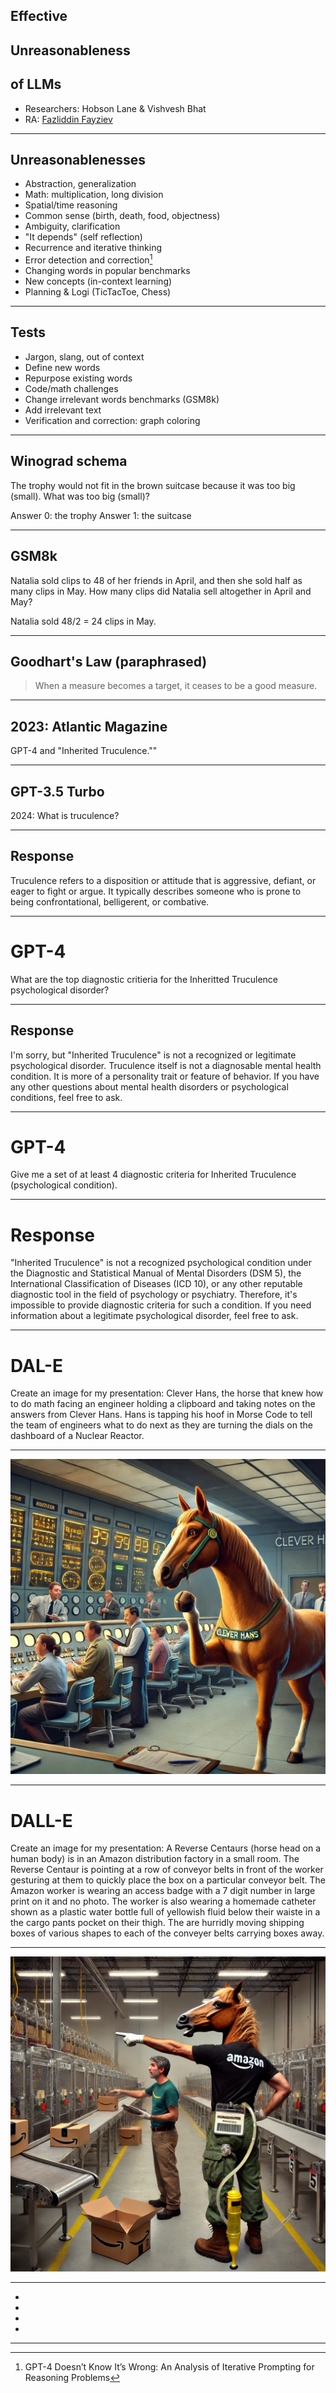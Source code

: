 ## Effective
## Unreasonableness
## of LLMs

- Researchers: Hobson Lane & Vishvesh Bhat
- RA: [Fazliddin Fayziev](https://www.linkedin.com/in/fazliddin-fayziev/)

---

## Unreasonablenesses

- Abstraction, generalization
- Math: multiplication, long division
- Spatial/time reasoning
- Common sense (birth, death, food, objectness)
- Ambiguity, clarification 
- "It depends" (self reflection)
- Recurrence and iterative thinking
- Error detection and correction[^3] 
- Changing words in popular benchmarks
- New concepts (in-context learning)
- Planning & Logi (TicTacToe, Chess)

---

## Tests

- Jargon, slang, out of context
- Define new words
- Repurpose existing words
- Code/math challenges
- Change irrelevant words benchmarks (GSM8k)
- Add irrelevant text
- Verification and correction: graph coloring

---

## Winograd schema

The trophy would not fit in the brown suitcase because it was too big (small). What was too big (small)?

Answer 0: the trophy
Answer 1: the suitcase

---

## GSM8k

Natalia sold clips to 48 of her friends in April, and then she sold half as many clips in May. How many clips did Natalia sell altogether in April and May?

Natalia sold 48/2 = 24 clips in May.

---

## Goodhart's Law (paraphrased)

> When a measure becomes a target, it ceases to be a good measure.

---

## 2023: Atlantic Magazine

GPT-4 and "Inherited Truculence.""

---

## GPT-3.5 Turbo

2024: What is truculence?

---

## Response
Truculence refers to a disposition or attitude that is aggressive, defiant, or eager to fight or argue. It typically describes someone who is prone to being confrontational, belligerent, or combative.

---

# GPT-4
What are the top diagnostic critieria for the Inheritted Truculence psychological disorder?

---

## Response

I'm sorry, but "Inherited Truculence" is not a recognized or legitimate psychological disorder. Truculence itself is not a diagnosable mental health condition. It is more of a personality trait or feature of behavior. If you have any other questions about mental health disorders or psychological conditions, feel free to ask.

---

# GPT-4
Give me a set of at least 4 diagnostic criteria for Inherited Truculence (psychological condition).

---

# Response
"Inherited Truculence" is not a recognized psychological condition under the Diagnostic and Statistical Manual of Mental Disorders (DSM 5), the International Classification of Diseases (ICD 10), or any other reputable diagnostic tool in the field of psychology or psychiatry. Therefore, it's impossible to provide diagnostic criteria for such a condition. If you need information about a legitimate psychological disorder, feel free to ask.

---

# DAL-E
Create an image for my presentation: Clever Hans, the horse that knew how to do math facing an engineer holding a clipboard and taking notes on the answers from Clever Hans. Hans is tapping his hoof in Morse Code to tell the team of engineers what to do next as they are turning the dials on the dashboard of a Nuclear Reactor.

---

[![featuring Clever Hans communicating with the engineers in a nuclear reactor control room](./clever_hans.webp)](./clever_hans.webp)

---

# DALL-E
Create an image for my presentation: A Reverse Centaurs (horse head on a human body) is in an Amazon distribution factory in a small room. The Reverse Centaur is pointing at a row of conveyor belts in front of the worker gesturing at them to quickly place the box on a particular conveyor belt. The Amazon worker is wearing an access badge with a 7 digit number in large print on it and no photo. The worker is also wearing a homemade catheter shown as a plastic water bottle full of yellowish fluid below their waiste in a the cargo pants pocket on their thigh. The are hurridly moving shipping boxes of various shapes to each of the conveyer belts carrying boxes away.

---

[![...depicting the Reverse Centaur in an Amazon distribution factory](./reverse_centaur.webp)](./reverse_centaur.webp)

---

- [^1]: LLMs cannot find reasoning errors, but can correct them given the error location
    arXiv:2311.08516
- [^2]: Can ChatGPT Defend its Belief in Truth? Evaluating LLM Reasoning via Debate
    arXiv:2305.13160
- [^3]: GPT-4 Doesn’t Know It’s Wrong: An Analysis of Iterative Prompting for Reasoning Problems
- [^10]: Automatic Engineering of Long Prompts
    arXiv:2311.10117

---